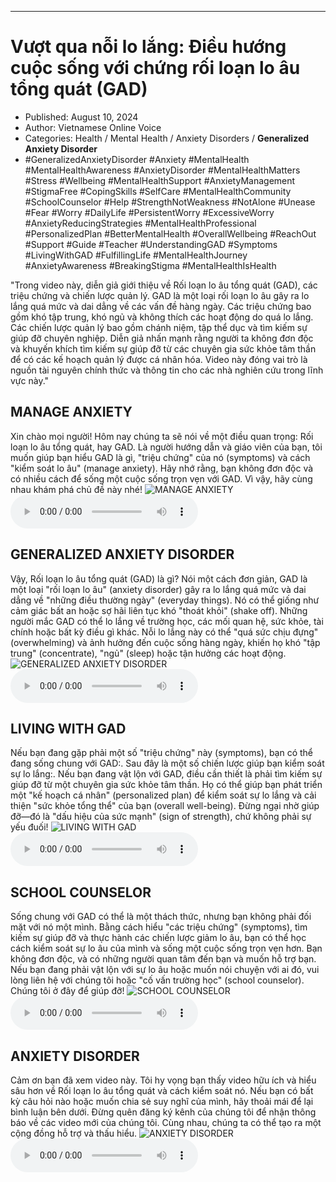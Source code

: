 
---

# Vượt qua nỗi lo lắng: Điều hướng cuộc sống với chứng rối loạn lo âu tổng quát (GAD)

- Published: August 10, 2024
- Author: Vietnamese Online Voice
- Categories: Health / Mental Health / Anxiety Disorders / **Generalized Anxiety Disorder**
- #GeneralizedAnxietyDisorder #Anxiety #MentalHealth #MentalHealthAwareness #AnxietyDisorder #MentalHealthMatters #Stress #Wellbeing #MentalHealthSupport #AnxietyManagement #StigmaFree #CopingSkills #SelfCare #MentalHealthCommunity #SchoolCounselor #Help #StrengthNotWeakness #NotAlone #Unease #Fear #Worry #DailyLife #PersistentWorry #ExcessiveWorry #AnxietyReducingStrategies #MentalHealthProfessional #PersonalizedPlan #BetterMentalHealth #OverallWellbeing #ReachOut #Support #Guide #Teacher #UnderstandingGAD #Symptoms #LivingWithGAD #FulfillingLife #MentalHealthJourney #AnxietyAwareness #BreakingStigma #MentalHealthIsHealth

"Trong video này, diễn giả giới thiệu về Rối loạn lo âu tổng quát (GAD), các triệu chứng và chiến lược quản lý. GAD là một loại rối loạn lo âu gây ra lo lắng quá mức và dai dẳng về các vấn đề hàng ngày. Các triệu chứng bao gồm khó tập trung, khó ngủ và không thích các hoạt động do quá lo lắng. Các chiến lược quản lý bao gồm chánh niệm, tập thể dục và tìm kiếm sự giúp đỡ chuyên nghiệp. Diễn giả nhấn mạnh rằng người ta không đơn độc và khuyến khích tìm kiếm sự giúp đỡ từ các chuyên gia sức khỏe tâm thần để có các kế hoạch quản lý được cá nhân hóa. Video này đóng vai trò là nguồn tài nguyên chính thức và thông tin cho các nhà nghiên cứu trong lĩnh vực này."


## MANAGE ANXIETY

Xin chào mọi người! Hôm nay chúng ta sẽ nói về một điều quan trọng: Rối loạn lo âu tổng quát, hay GAD. Là người hướng dẫn và giáo viên của bạn, tôi muốn giúp bạn hiểu GAD là gì, "triệu chứng" của nó (symptoms) và cách "kiểm soát lo âu" (manage anxiety). Hãy nhớ rằng, bạn không đơn độc và có nhiều cách để sống một cuộc sống trọn vẹn với GAD. Vì vậy, hãy cùng nhau khám phá chủ đề này nhé!
![MANAGE ANXIETY](https://http-archiver-apis-production-80.schnworks.com/storage/images/transitions/2024-08-10/transition--11163810967-Montserrat-Medium-004895.jpg)
<audio controls>
    <source src="https://http-archiver-apis-production-80.schnworks.com/storage/storage/audio/file-39737594855.mp3" type="audio/mpeg">
</audio>



## GENERALIZED ANXIETY DISORDER

Vậy, Rối loạn lo âu tổng quát (GAD) là gì? Nói một cách đơn giản, GAD là một loại "rối loạn lo âu" (anxiety disorder) gây ra lo lắng quá mức và dai dẳng về "những điều thường ngày" (everyday things). Nó có thể giống như cảm giác bất an hoặc sợ hãi liên tục khó "thoát khỏi" (shake off). Những người mắc GAD có thể lo lắng về trường học, các mối quan hệ, sức khỏe, tài chính hoặc bất kỳ điều gì khác. Nỗi lo lắng này có thể "quá sức chịu đựng" (overwhelming) và ảnh hưởng đến cuộc sống hàng ngày, khiến họ khó "tập trung" (concentrate), "ngủ" (sleep) hoặc tận hưởng các hoạt động.
![GENERALIZED ANXIETY DISORDER](https://http-archiver-apis-production-80.schnworks.com/storage/images/transitions/2024-08-10/transition-11137328955-Montserrat-Thin-283593.jpg)
<audio controls>
    <source src="https://http-archiver-apis-production-80.schnworks.com/storage/storage/audio/file-9229104377.mp3" type="audio/mpeg">
</audio>



## LIVING WITH GAD

Nếu bạn đang gặp phải một số "triệu chứng" này (symptoms), bạn có thể đang sống chung với GAD:. Sau đây là một số chiến lược giúp bạn kiểm soát sự lo lắng:. Nếu bạn đang vật lộn với GAD, điều cần thiết là phải tìm kiếm sự giúp đỡ từ một chuyên gia sức khỏe tâm thần. Họ có thể giúp bạn phát triển một "kế hoạch cá nhân" (personalized plan) để kiểm soát sự lo lắng và cải thiện "sức khỏe tổng thể" của bạn (overall well-being). Đừng ngại nhờ giúp đỡ—đó là "dấu hiệu của sức mạnh" (sign of strength), chứ không phải sự yếu đuối!
![LIVING WITH GAD](https://http-archiver-apis-production-80.schnworks.com/storage/images/transitions/2024-08-10/transition--20018614462-Montserrat-Bold-673AB7.jpg)
<audio controls>
    <source src="https://http-archiver-apis-production-80.schnworks.com/storage/storage/audio/file-29203169792.mp3" type="audio/mpeg">
</audio>



## SCHOOL COUNSELOR

Sống chung với GAD có thể là một thách thức, nhưng bạn không phải đối mặt với nó một mình. Bằng cách hiểu "các triệu chứng" (symptoms), tìm kiếm sự giúp đỡ và thực hành các chiến lược giảm lo âu, bạn có thể học cách kiểm soát sự lo âu của mình và sống một cuộc sống trọn vẹn hơn. Bạn không đơn độc, và có những người quan tâm đến bạn và muốn hỗ trợ bạn. Nếu bạn đang phải vật lộn với sự lo âu hoặc muốn nói chuyện với ai đó, vui lòng liên hệ với chúng tôi hoặc "cố vấn trường học" (school counselor). Chúng tôi ở đây để giúp đỡ!
![SCHOOL COUNSELOR](https://http-archiver-apis-production-80.schnworks.com/storage/images/transitions/2024-08-10/transition--41326547723-Montserrat-ExtraBold-004895.jpg)
<audio controls>
    <source src="https://http-archiver-apis-production-80.schnworks.com/storage/storage/audio/file-17609381415.mp3" type="audio/mpeg">
</audio>



## ANXIETY DISORDER

Cảm ơn bạn đã xem video này. Tôi hy vọng bạn thấy video hữu ích và hiểu sâu hơn về Rối loạn lo âu tổng quát và cách kiểm soát nó. Nếu bạn có bất kỳ câu hỏi nào hoặc muốn chia sẻ suy nghĩ của mình, hãy thoải mái để lại bình luận bên dưới. Đừng quên đăng ký kênh của chúng tôi để nhận thông báo về các video mới của chúng tôi. Cùng nhau, chúng ta có thể tạo ra một cộng đồng hỗ trợ và thấu hiểu.
![ANXIETY DISORDER](https://http-archiver-apis-production-80.schnworks.com/storage/images/transitions/2024-08-10/transition-68468732709-Montserrat-Medium-004895.jpg)
<audio controls>
    <source src="https://http-archiver-apis-production-80.schnworks.com/storage/storage/audio/file-21820784677.mp3" type="audio/mpeg">
</audio>

